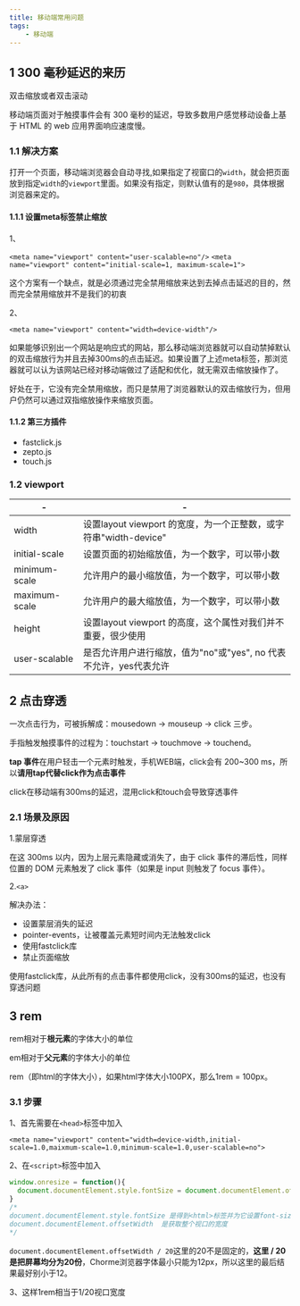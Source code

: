 ```yaml
---
title: 移动端常用问题
tags:
    - 移动端
---
```


## 1 300 毫秒延迟的来历

双击缩放或者双击滚动

移动端页面对于触摸事件会有 300 毫秒的延迟，导致多数用户感觉移动设备上基于 HTML 的 web 应用界面响应速度慢。

### 1.1 解决方案

打开一个页面，移动端浏览器会自动寻找,如果指定了视窗口的`width`，就会把页面放到指定`width`的`viewport`里面。如果没有指定，则默认值有的是`980`，具体根据浏览器来定的。

#### 1.1.1 设置meta标签禁止缩放

1、

`<meta name="viewport" content="user-scalable=no"/>`
`<meta name="viewport" content="initial-scale=1, maximum-scale=1">`

这个方案有一个缺点，就是必须通过完全禁用缩放来达到去掉点击延迟的目的，然而完全禁用缩放并不是我们的初衷

2、

`<meta name="viewport" content="width=device-width"/>`

如果能够识别出一个网站是响应式的网站，那么移动端浏览器就可以自动禁掉默认的双击缩放行为并且去掉300ms的点击延迟。如果设置了上述meta标签，那浏览器就可以认为该网站已经对移动端做过了适配和优化，就无需双击缩放操作了。

好处在于，它没有完全禁用缩放，而只是禁用了浏览器默认的双击缩放行为，但用户仍然可以通过双指缩放操作来缩放页面。

#### 1.1.2 第三方插件

- fastclick.js
- zepto.js
- touch.js

### 1.2 viewport

-|-
-|-
width|设置layout viewport  的宽度，为一个正整数，或字符串"width-device"
initial-scale|设置页面的初始缩放值，为一个数字，可以带小数
minimum-scale|允许用户的最小缩放值，为一个数字，可以带小数
maximum-scale|允许用户的最大缩放值，为一个数字，可以带小数
height|设置layout viewport  的高度，这个属性对我们并不重要，很少使用
user-scalable|是否允许用户进行缩放，值为"no"或"yes", no 代表不允许，yes代表允许

## 2 点击穿透

一次点击行为，可被拆解成：mousedown -> mouseup -> click 三步。

手指触发触摸事件的过程为：touchstart -> touchmove -> touchend。

**tap 事件**在用户轻击一个元素时触发，手机WEB端，click会有 200~300 ms，所以**请用tap代替click作为点击事件**

click在移动端有300ms的延迟，混用click和touch会导致穿透事件

### 2.1 场景及原因

1.蒙层穿透

在这 300ms 以内，因为上层元素隐藏或消失了，由于 click 事件的滞后性，同样位置的 DOM 元素触发了 click 事件（如果是 input 则触发了 focus 事件）。

2.`<a>`

解决办法：

- 设置蒙层消失的延迟
- pointer-events，让被覆盖元素短时间内无法触发click
- 使用fastclick库
- 禁止页面缩放

使用fastclick库，从此所有的点击事件都使用click，没有300ms的延迟，也没有穿透问题

## 3 rem

rem相对于**根元素**的字体大小的单位

em相对于**父元素**的字体大小的单位

rem（即html的字体大小），如果html字体大小100PX，那么1rem = 100px。

### 3.1 步骤

1、首先需要在`<head>`标签中加入

`<meta name="viewport" content="width=device-width,initial-scale=1.0,maixmum-scale=1.0,minimum-scale=1.0,user-scalable=no">`

2、在`<script>`标签中加入

```js
window.onresize = function(){
  document.documentElement.style.fontSize = document.documentElement.offsetWidth / 20 +'px';
}
/*
document.documentElement.style.fontSize 是得到<html>标签并为它设置font-size样式字体大小，因为REM计算的规则是依赖根元素也就是<html>元素的字体大小
document.documentElement.offsetWidth  是获取整个视口的宽度
*/
```

`document.documentElement.offsetWidth / 20`这里的20不是固定的，**这里 / 20 是把屏幕均分为20份**，Chorme浏览器字体最小只能为12px，所以这里的最后结果最好别小于12。

3、这样1rem相当于1/20视口宽度

